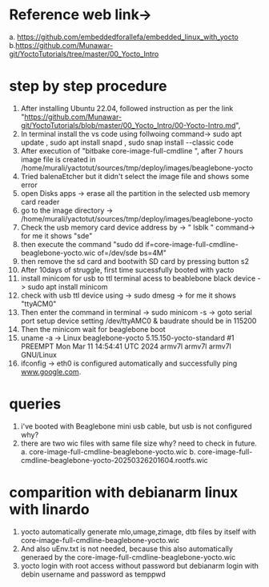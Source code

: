 # Reference web link-> 
a. https://github.com/embeddedforallefa/embedded_linux_with_yocto
b.https://github.com/Munawar-git/YoctoTutorials/tree/master/00_Yocto_Intro

# step by step procedure
1. After installing Ubuntu 22.04, followed instruction as per the link "https://github.com/Munawar-git/YoctoTutorials/blob/master/00_Yocto_Intro/00-Yocto-Intro.md",
2. In terminal install the vs code using follwoing command-> sudo apt update , sudo apt install snapd , sudo snap install --classic code
3. After execution of "bitbake core-image-full-cmdline ", after 7 hours image file is created in /home/murali/yactotut/sources/tmp/deploy/images/beaglebone-yocto
4. Tried balenaEtcher but it didn't select the image file and shows some error
5. open Disks apps -> erase all the partition in the selected usb memory card reader
6. go to the image directory -> /home/murali/yactotut/sources/tmp/deploy/images/beaglebone-yocto
7. Check the usb memory card device address by -> " lsblk "   command-> for me it shows "sde"
8. then execute the command  "sudo dd if=core-image-full-cmdline-beaglebone-yocto.wic of=/dev/sde bs=4M"
9. then remove the sd card and bootwith SD card by pressing button s2
10. After 10days of struggle, first time sucessfully booted with yacto
11. install minicom for usb to ttl terminal acess to beablebone black device -> sudo apt install minicom
12. check with usb ttl device using -> sudo dmesg -> for me it shows "ttyACM0"
13. Then enter the command in terminal -> sudo minicom -s -> goto serial port setup device setting /dev/ttyAMC0 & baudrate should be in 115200
14. Then the minicom wait for beaglebone boot  
15. uname -a -> Linux beaglebone-yocto 5.15.150-yocto-standard #1 PREEMPT Mon Mar 11 14:54:41 UTC 2024 armv7l armv7l armv7l GNU/Linux
16. ifconfig -> eth0 is configured automatically and successfully ping www.google.com.


# queries
1. i've booted with Beaglebone mini usb cable, but usb is not configured why?
2. there are two wic files with same file size why? need to check in future.
   a. core-image-full-cmdline-beaglebone-yocto.wic
   b. core-image-full-cmdline-beaglebone-yocto-20250326201604.rootfs.wic


# comparition with debianarm linux with linardo
1. yocto automatically generate mlo,umage,zimage, dtb files by itself with core-image-full-cmdline-beaglebone-yocto.wic
2. And also uEnv.txt is not needed, because this also automatically generaed by the core-image-full-cmdline-beaglebone-yocto.wic
3. yocto login with root access without password but debianarm login with debin username and password as temppwd
   
